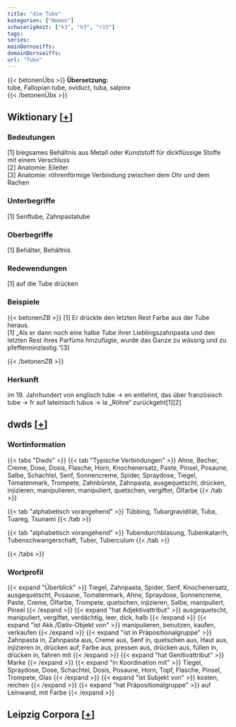 ```yaml
---
title: "die Tube"
kategorien: ["Nomen"]
schwierigkeit: ["k3", "h3", "r15"]
tags:
series:
mainDornseiffs:
domainDornseiffs:
url: "Tube"
---
```


{{< betonenÜbs >}}
**Übersetzung:**  
tube, Fallopian tube, oviduct, tuba, salpinx  
{{< /betonenÜbs >}}

## Wiktionary [[+](https://de.wiktionary.org/wiki/Tube)]

### Bedeutungen
[1] biegsames Behältnis aus Metall oder Kunststoff für dickflüssige Stoffe mit einem Verschluss  
[2] Anatomie: Eileiter  
[3] Anatomie: röhrenförmige Verbindung zwischen dem Ohr und dem Rachen  

### Unterbegriffe
[1] Senftube, Zahnpastatube  

### Oberbegriffe
[1] Behälter, Behältnis  

### Redewendungen
[1] auf die Tube drücken  

### Beispiele
{{< betonenZB >}}
[1] Er drückte den letzten Rest Farbe aus der Tube heraus.  
[1] „Als er dann noch eine halbe Tube ihrer Lieblingszahnpasta und den letzten Rest ihres Parfüms hinzufügte, wurde das Ganze zu wässrig und zu pfefferminzlastig.“[3]  

{{< /betonenZB >}}
### Herkunft
im 19. Jahrhundert von englisch tube → en entlehnt, das über französisch tube → fr auf  lateinisch tubus → la „Röhre“ zurückgeht[1][2]  



## dwds [[+](https://www.dwds.de/wb/Tube)]

### Wortinformation
{{< tabs "Dwds" >}}
{{< tab "Typische Verbindungen" >}}
Ahne, Becher, Creme, Dose, Dosis, Flasche, Horn, Knochenersatz, Paste, Pinsel, Posaune, Salbe, Schachtel, Senf, Sonnencreme, Spider, Spraydose, Tiegel, Tomatenmark, Trompete, Zahnbürste, Zahnpasta, ausgequetscht, drücken, injizieren, manipulieren, manipuliert, quetschen, vergiftet, Ölfarbe
{{< /tab >}}

{{< tab "alphabetisch vorangehend" >}}
Tübbing, Tubargravidität, Tuba, Tuareg, Tsunami
{{< /tab >}}

{{< tab "alphabetisch vorangehend" >}}
Tubendurchblasung, Tubenkatarrh, Tubenschwangerschaft, Tuber, Tuberculum
{{< /tab >}}

{{< /tabs >}}

### Wortprofil
{{< expand "Überblick" >}} Tiegel, Zahnpasta, Spider, Senf, Knochenersatz, ausgequetscht, Posaune, Tomatenmark, Ahne, Spraydose, Sonnencreme, Paste, Creme, Ölfarbe, Trompete, quetschen, injizieren, Salbe, manipuliert, Pinsel {{< /expand >}}
{{< expand "hat Adjektivattribut" >}} ausgequetscht, manipuliert, vergiftet, verdächtig, leer, dick, halb {{< /expand >}}
{{< expand "ist Akk./Dativ-Objekt von" >}} manipulieren, benutzen, kaufen, verkaufen {{< /expand >}}
{{< expand "ist in Präpositionalgruppe" >}} Zahnpasta in, Zahnpasta aus, Creme aus, Senf in, quetschen aus, Haut aus, injizieren in, drücken auf, Farbe aus, pressen aus, drücken aus, füllen in, drücken in, fahren mit {{< /expand >}}
{{< expand "hat Genitivattribut" >}} Marke {{< /expand >}}
{{< expand "in Koordination mit" >}} Tiegel, Spraydose, Dose, Schachtel, Dosis, Posaune, Horn, Topf, Flasche, Pinsel, Trompete, Glas {{< /expand >}}
{{< expand "ist Subjekt von" >}} kosten, reichen {{< /expand >}}
{{< expand "hat Präpositionalgruppe" >}} auf Leinwand, mit Farbe {{< /expand >}}

## Leipzig Corpora [[+](https://corpora.uni-leipzig.de/en/res?word=Tube&corpusId=deu_newscrawl-public_2018)]

